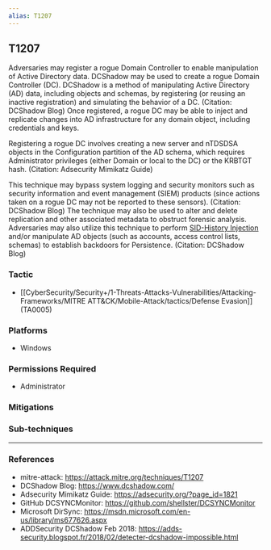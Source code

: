 ```yaml
---
alias: T1207
---
```


## T1207

Adversaries may register a rogue Domain Controller to enable manipulation of Active Directory data. DCShadow may be used to create a rogue Domain Controller (DC). DCShadow is a method of manipulating Active Directory (AD) data, including objects and schemas, by registering (or reusing an inactive registration) and simulating the behavior of a DC. (Citation: DCShadow Blog) Once registered, a rogue DC may be able to inject and replicate changes into AD infrastructure for any domain object, including credentials and keys.

Registering a rogue DC involves creating a new server and nTDSDSA objects in the Configuration partition of the AD schema, which requires Administrator privileges (either Domain or local to the DC) or the KRBTGT hash. (Citation: Adsecurity Mimikatz Guide)

This technique may bypass system logging and security monitors such as security information and event management (SIEM) products (since actions taken on a rogue DC may not be reported to these sensors). (Citation: DCShadow Blog) The technique may also be used to alter and delete replication and other associated metadata to obstruct forensic analysis. Adversaries may also utilize this technique to perform [SID-History Injection](https://attack.mitre.org/techniques/T1134/005) and/or manipulate AD objects (such as accounts, access control lists, schemas) to establish backdoors for Persistence. (Citation: DCShadow Blog)


### Tactic
- [[CyberSecurity/Security+/1-Threats-Attacks-Vulnerabilities/Attacking-Frameworks/MITRE ATT&CK/Mobile-Attack/tactics/Defense Evasion]] (TA0005)

### Platforms
- Windows

### Permissions Required
- Administrator

### Mitigations

### Sub-techniques


---
### References

- mitre-attack: https://attack.mitre.org/techniques/T1207
- DCShadow Blog: https://www.dcshadow.com/
- Adsecurity Mimikatz Guide: https://adsecurity.org/?page_id=1821
- GitHub DCSYNCMonitor: https://github.com/shellster/DCSYNCMonitor
- Microsoft DirSync: https://msdn.microsoft.com/en-us/library/ms677626.aspx
- ADDSecurity DCShadow Feb 2018: https://adds-security.blogspot.fr/2018/02/detecter-dcshadow-impossible.html
